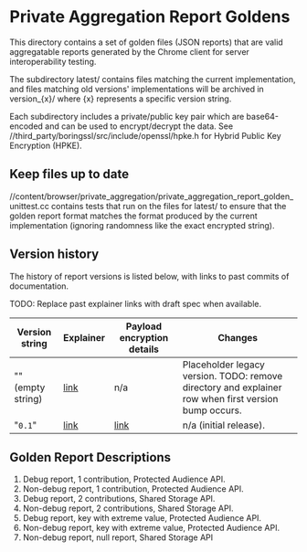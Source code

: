 # Private Aggregation Report Goldens

This directory contains a set of golden files (JSON reports) that are valid
aggregatable reports generated by the Chrome client for server
interoperability testing.

The subdirectory latest/ contains files matching the current implementation,
and files matching old versions' implementations will be archived in
version_{x}/ where {x} represents a specific version string.

Each subdirectory includes a private/public key pair which are base64-encoded
and can be used to encrypt/decrypt the data. See
//third_party/boringssl/src/include/openssl/hpke.h for Hybrid Public Key
Encryption (HPKE).

## Keep files up to date

//content/browser/private_aggregation/private_aggregation_report_golden_unittest.cc
contains tests that run on the files for latest/ to ensure that the golden
report format matches the format produced by the current implementation
(ignoring randomness like the exact encrypted string).

## Version history

The history of report versions is listed below, with links to past commits of
documentation.

TODO: Replace past explainer links with draft spec when available.

| Version string | Explainer | Payload encryption details | Changes |
| --- | --- | --- | --- |
| "" (empty string) | [link](https://github.com/patcg-individual-drafts/private-aggregation-api) | n/a | Placeholder legacy version. TODO: remove directory and explainer row when first version bump occurs. |
| "`0.1`" | [link](https://github.com/patcg-individual-drafts/private-aggregation-api) | [link](https://chromium.googlesource.com/chromium/src/+/57a65e032513965829e3ed1c1cd20b39d63d2224/content/browser/aggregation_service/payload_encryption.md) | n/a (initial release).

## Golden Report Descriptions

1. Debug report, 1 contribution, Protected Audience API.
2. Non-debug report, 1 contribution, Protected Audience API.
3. Debug report, 2 contributions, Shared Storage API.
4. Non-debug report, 2 contributions, Shared Storage API.
5. Debug report, key with extreme value, Protected Audience API.
6. Non-debug report, key with extreme value, Protected Audience API.
7. Non-debug report, null report, Shared Storage API
